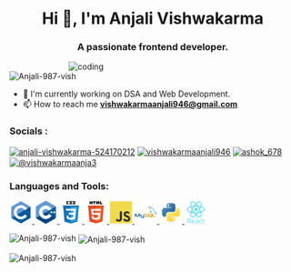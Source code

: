 <h1 align="center">Hi 👋, I'm Anjali Vishwakarma</h1>
<h3 align="center">A passionate frontend developer.</h3>
<img align = "right" alt="coding" width ="400" src = "https://user-images.githubusercontent.com/92050489/219383011-c50350ca-fa38-455a-9a13-a4f038d06307.png"
/>

<p align="left"> <img src="https://komarev.com/ghpvc/?username=Anjali-987-vish&label=Profile%20views&color=0e75b6&style=flat" alt="Anjali-987-vish" /> </p>

- 🙌 I'm currently working on DSA and Web Development.
- 📫 How to reach me **vishwakarmaanjali946@gmail.com**

<h3 align="left">Socials :</h3>
<p align="left">
<a href="https://linkedin.com/in/anjali-vishwakarma-524170212" target="blank"><img align="center" src="https://raw.githubusercontent.com/rahuldkjain/github-profile-readme-generator/master/src/images/icons/Social/linked-in-alt.svg" alt="anjali-vishwakarma-524170212" height="30" width="40" /></a>
<a href="https://instagram.com/vishwakarmaanjali946" target="blank"><img align="center" src="https://raw.githubusercontent.com/rahuldkjain/github-profile-readme-generator/master/src/images/icons/Social/instagram.svg" alt="vishwakarmaanjali946" height="30" width="40" /></a>
<a href="https://www.codechef.com/users/ashok_678" target="blank"><img align="center" src="https://cdn.jsdelivr.net/npm/simple-icons@3.1.0/icons/codechef.svg" alt="ashok_678" height="30" width="40" /></a>
<a href="https://www.hackerrank.com/@vishwakarmaanja3" target="blank"><img align="center" src="https://raw.githubusercontent.com/rahuldkjain/github-profile-readme-generator/master/src/images/icons/Social/hackerrank.svg" alt="@vishwakarmaanja3" height="30" width="40" /></a>
</p>

<h3 align="left">Languages and Tools:</h3>
<p align="left"> <a href="https://www.cprogramming.com/" target="_blank" rel="noreferrer"> <img src="https://raw.githubusercontent.com/devicons/devicon/master/icons/c/c-original.svg" alt="c" width="40" height="40"/> </a> <a href="https://www.w3schools.com/cpp/" target="_blank" rel="noreferrer"> <img src="https://raw.githubusercontent.com/devicons/devicon/master/icons/cplusplus/cplusplus-original.svg" alt="cplusplus" width="40" height="40"/> </a> <a href="https://www.w3schools.com/css/" target="_blank" rel="noreferrer"> <img src="https://raw.githubusercontent.com/devicons/devicon/master/icons/css3/css3-original-wordmark.svg" alt="css3" width="40" height="40"/> </a> <a href="https://www.w3.org/html/" target="_blank" rel="noreferrer"> <img src="https://raw.githubusercontent.com/devicons/devicon/master/icons/html5/html5-original-wordmark.svg" alt="html5" width="40" height="40"/> </a> <a href="https://developer.mozilla.org/en-US/docs/Web/JavaScript" target="_blank" rel="noreferrer"> <img src="https://raw.githubusercontent.com/devicons/devicon/master/icons/javascript/javascript-original.svg" alt="javascript" width="40" height="40"/> </a> <a href="https://www.mysql.com/" target="_blank" rel="noreferrer"> <img src="https://raw.githubusercontent.com/devicons/devicon/master/icons/mysql/mysql-original-wordmark.svg" alt="mysql" width="40" height="40"/> </a> <a href="https://www.python.org" target="_blank" rel="noreferrer"> <img src="https://raw.githubusercontent.com/devicons/devicon/master/icons/python/python-original.svg" alt="python" width="40" height="40"/> </a> <a href="https://reactjs.org/" target="_blank" rel="noreferrer"> <img src="https://raw.githubusercontent.com/devicons/devicon/master/icons/react/react-original-wordmark.svg" alt="react" width="40" height="40"/> </a> </p>

<p><img align="left" src="https://github-readme-stats.vercel.app/api/top-langs?username=Anjali-987-vish&show_icons=true&locale=en&layout=compact" alt="Anjali-987-vish" /></p>

<p>&nbsp;<img align="center" src="https://github-readme-stats.vercel.app/api?username=Anjali-987-vish&show_icons=true&locale=en" alt="Anjali-987-vish" /></p>

<p><img align="center" src="https://github-readme-streak-stats.herokuapp.com/?user=Anjali-987-vish&" alt="Anjali-987-vish" /></p>

